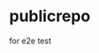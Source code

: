 # publicrepo
for e2e test

















































































































































































































































































































































































































































































































































































































































































































































































































































































































































































































































































































































































































































































































